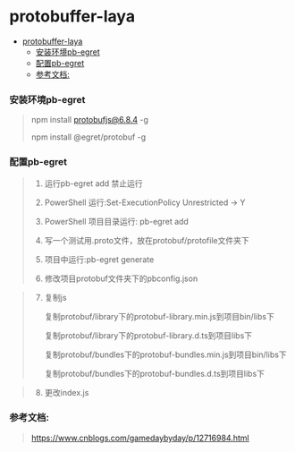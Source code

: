 # protobuffer-laya
- [protobuffer-laya](#protobuffer-laya)
    - [安装环境pb-egret](#安装环境pb-egret)
    - [配置pb-egret](#配置pb-egret)
    - [参考文档:](#参考文档)

### 安装环境pb-egret
>npm install protobufjs@6.8.4 -g
>
>npm install @egret/protobuf -g

### 配置pb-egret
> 1. 运行pb-egret add 禁止运行
> 
> 2. PowerShell 运行:Set-ExecutionPolicy Unrestricted -> Y
>
> 3. PowerShell 项目目录运行: pb-egret add
> 
> 4. 写一个测试用.proto文件，放在protobuf/protofile文件夹下
> 
> 5. 项目中运行:pb-egret generate
>
> 6. 修改项目protobuf文件夹下的pbconfig.json

> 7. 复制js
> 
>       复制protobuf/library下的protobuf-library.min.js到项目bin/libs下
>
>       复制protobuf/library下的protobuf-library.d.ts到项目libs下
>
>       复制protobuf/bundles下的protobuf-bundles.min.js到项目bin/libs下
>
>       复制protobuf/bundles下的protobuf-bundles.d.ts到项目libs下

> 8. 更改index.js

### 参考文档:
>https://www.cnblogs.com/gamedaybyday/p/12716984.html


